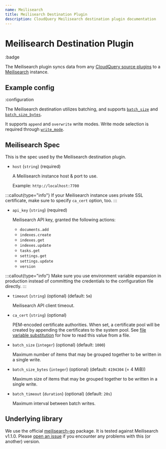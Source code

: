 ```yaml
---
name: Meilisearch
title: Meilisearch Destination Plugin
description: CloudQuery Meilisearch destination plugin documentation
---
```

# Meilisearch Destination Plugin

:badge

The Meilisearch plugin syncs data from any [CloudQuery source plugins](/docs/plugins/sources/overview)
to a [Meilisearch](https://www.meilisearch.com) instance.

## Example config

:configuration

The Meilisearch destination utilizes batching, and supports [`batch_size`](/docs/reference/destination-spec#batch_size)
and [`batch_size_bytes`](/docs/reference/destination-spec#batch_size_bytes).

It supports `append` and `overwrite` write modes. Write mode selection is required through
[`write_mode`](/docs/reference/destination-spec#write_mode).

## Meilisearch Spec

This is the spec used by the Meilisearch destination plugin.

- `host` (`string`) (required)

  A Meilisearch instance host & port to use.

  Example: `http://localhost:7700`

:::callout{type="info"}
    If your Meilisearch instance uses private SSL certificate, make sure to specify `ca_cert` option, too.
:::


- `api_key` (`string`) (required)

  Meilisearch API key, granted the following actions:

  - `documents.add`
  - `indexes.create`
  - `indexes.get`
  - `indexes.update`
  - `tasks.get`
  - `settings.get`
  - `settings.update`
  - `version`

:::callout{type="info"}
    Make sure you use environment variable expansion in production instead of committing the credentials to the configuration file directly.
:::


- `timeout` (`string`) (optional) (default: `5m`)

  Meilisearch API client timeout.

- `ca_cert` (`string`) (optional)

  PEM-encoded certificate authorities.
  When set, a certificate pool will be created by appending the certificates to the system pool.
  See [file variable substitution](/docs/advanced-topics/environment-variable-substitution#file-variable-substitution-example) for how to read this value from a file.

- `batch_size` (`integer`) (optional) (default: `1000`)

  Maximum number of items that may be grouped together to be written in a single write.

- `batch_size_bytes` (`integer`) (optional) (default: `4194304` (= 4 MiB))

  Maximum size of items that may be grouped together to be written in a single write.

- `batch_timeout` (`duration`) (optional) (default: `20s`)

  Maximum interval between batch writes.

## Underlying library

We use the official [meilisearch-go](https://github.com/meilisearch/meilisearch-go) package.
It is tested against Meilisearch v1.1.0.
Please [open an issue](https://github.com/cloudquery/cloudquery/issues/new/choose)
if you encounter any problems with this (or another) version.
